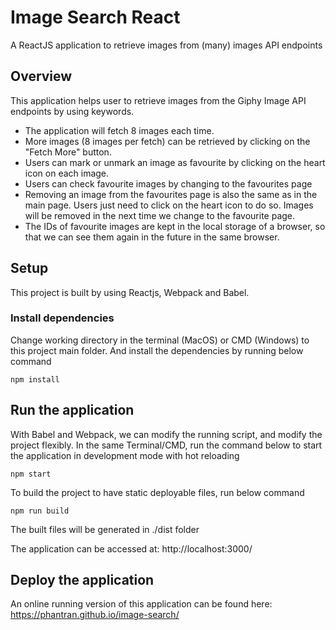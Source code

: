 # Image Search React

A ReactJS application to retrieve images from (many) images API endpoints

## Overview

This application helps user to retrieve images from the Giphy Image API endpoints by using keywords.

- The application will fetch 8 images each time.
- More images (8 images per fetch) can be retrieved by clicking on the "Fetch More" button.
- Users can mark or unmark an image as favourite by clicking on the heart icon on each image.
- Users can check favourite images by changing to the favourites page
- Removing an image from the favourites page is also the same as in the main page. Users just need to click on the heart icon to do so. Images will be removed in the next time we change to the favourite page.
- The IDs of favourite images are kept in the local storage of a browser, so that we can see them again in the future in the same browser.

## Setup

This project is built by using Reactjs, Webpack and Babel.

### Install dependencies

Change working directory in the terminal (MacOS) or CMD (Windows) to this project main folder. And install the dependencies by running
below command

```
npm install
```

## Run the application

With Babel and Webpack, we can modify the running script, and modify the project flexibly.
In the same Terminal/CMD, run the command below to start the application in development mode with hot reloading

```
npm start
```

To build the project to have static deployable files, run below command

```
npm run build
```

The built files will be generated in ./dist folder

The application can be accessed at:
http://localhost:3000/

## Deploy the application

An online running version of this application can be found here:
https://phantran.github.io/image-search/
